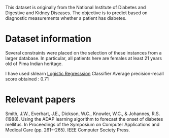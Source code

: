 
This dataset is originally from the National Institute of Diabetes and Digestive and Kidney Diseases. The objective is to predict based on diagnostic measurements whether a patient has diabetes.

# Dataset information
Several constraints were placed on the selection of these instances from a larger database. In particular, all patients here are females at least 21 years old of Pima Indian heritage.

I have used sklearn [Logistic Regresssion](http://scikit-learn.org/stable/modules/generated/sklearn.linear_model.LogisticRegression.html) Classifier
Average precision-recall score obtained : 0.71

# Relevant papers
Smith, J.W., Everhart, J.E., Dickson, W.C., Knowler, W.C., & Johannes, R.S. (1988). Using the ADAP learning algorithm to forecast the onset of diabetes mellitus. In Proceedings of the Symposium on Computer Applications and Medical Care (pp. 261--265). IEEE Computer Society Press.
